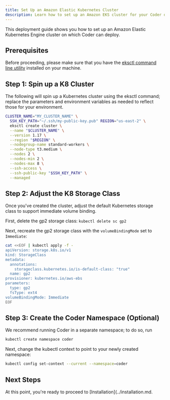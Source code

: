 ```yaml
---
title: Set Up an Amazon Elastic Kubernetes Cluster
description: Learn how to set up an Amazon EKS cluster for your Coder deployment.
---
```


This deployment guide shows you how to set up an Amazon Elastic Kubernetes
Engine cluster on which Coder can deploy.

## Prerequisites

Before proceeding, please make sure that you have the [eksctl command line
utility](https://docs.aws.amazon.com/eks/latest/userguide/getting-started-eksctl.html)
installed on your machine.

## Step 1: Spin up a K8 Cluster

The following will spin up a Kubernetes cluster using the eksctl command;
replace the parameters and environment variables as needed to reflect those for
your environment.

```bash
CLUSTER_NAME="MY_CLUSTER_NAME" \
  SSH_KEY_PATH="~/.ssh/my-public-key.pub" REGION="us-east-2" \
  eksctl create cluster \
  --name "$CLUSTER_NAME" \
  --version 1.17 \
  --region "$REGION" \
  --nodegroup-name standard-workers \
  --node-type t3.medium \
  --nodes 2 \
  --nodes-min 2 \
  --nodes-max 8 \
  --ssh-access \
  --ssh-public-key "$SSH_KEY_PATH" \
  --managed
```

## Step 2: Adjust the K8 Storage Class

Once you've created the cluster, adjust the default Kubernetes storage class to
support immediate volume binding.

First, delete the gp2 storage class: `kubectl delete sc gp2`

Next, recreate the gp2 storage class with the `volumeBindingMode` set to
`Immediate`:

```bash
cat <<EOF | kubectl apply -f -
apiVersion: storage.k8s.io/v1
kind: StorageClass
metadata:
  annotations:
    storageclass.kubernetes.io/is-default-class: "true"
  name: gp2
provisioner: kubernetes.io/aws-ebs
parameters:
  type: gp2
  fsType: ext4
volumeBindingMode: Immediate
EOF
```

## Step 3: Create the Coder Namespace (Optional)

We recommend running Coder in a separate namespace; to do so, run

```bash
kubectl create namespace coder
```

Next, change the kubectl context to point to your newly created namespace:

```bash
kubectl config set-context --current --namespace=coder
```

## Next Steps

At this point, you're ready to proceed to [Installation](../installation.md.
